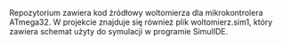 Repozytorium zawiera kod źródłowy woltomierza dla mikrokontrolera ATmega32. W projekcie znajduje się również plik woltomierz.sim1, który zawiera schemat użyty do symulacji w programie SimulIDE.
